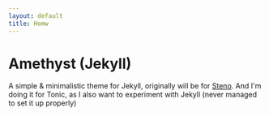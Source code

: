 ```yaml
---
layout: default
title: Homw
---
```


# Amethyst (Jekyll)

A simple & minimalistic theme for Jekyll, originally will be for [Steno](https://github.com/stenodevs/steno). And I'm doing it for Tonic, as I also want to experiment with Jekyll (never managed to set it up properly)